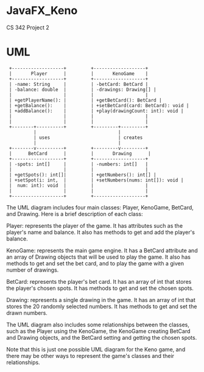 # JavaFX_Keno
CS 342 Project 2

# UML 

     +-------------------+         +-------------------+
     |       Player      |         |       KenoGame    |
     +-------------------+         +-------------------+
     | -name: String     |         | -betCard: BetCard |
     | -balance: double  |         | -drawings: Drawing[] |
     |                   |         |                   |
     | +getPlayerName(): |         | +getBetCard(): BetCard |
     | +getBalance():    |         | +setBetCard(card: BetCard): void |
     | +addBalance():    |         | +play(drawingCount: int): void |
     |                   |         |                   |
     |                   |         |                   |
     +--------+----------+         +---------+---------+
              |                              |
              | uses                         | creates
              |                              |
     +--------v----------+         +---------v---------+
     |      BetCard      |         |       Drawing      |
     +-------------------+         +-------------------+
     | -spots: int[]     |         | -numbers: int[]   |
     |                   |         |                   |
     | +getSpots(): int[]|         | +getNumbers(): int[] |
     | +setSpot(i: int,  |         | +setNumbers(nums: int[]): void |
     |  num: int): void  |         |                   |
     |                   |         |                   |
     +-------------------+         +-------------------+

The UML diagram includes four main classes: Player, KenoGame, BetCard, and Drawing. Here is a brief description of each class:

Player: represents the player of the game. It has attributes such as the player's name and balance. It also has methods to get and add the player's balance.

KenoGame: represents the main game engine. It has a BetCard attribute and an array of Drawing objects that will be used to play the game. It also has methods to get and set the bet card, and to play the game with a given number of drawings.

BetCard: represents the player's bet card. It has an array of int that stores the player's chosen spots. It has methods to get and set the chosen spots.

Drawing: represents a single drawing in the game. It has an array of int that stores the 20 randomly selected numbers. It has methods to get and set the drawn numbers.

The UML diagram also includes some relationships between the classes, such as the Player using the KenoGame, the KenoGame creating BetCard and Drawing objects, and the BetCard setting and getting the chosen spots.

Note that this is just one possible UML diagram for the Keno game, and there may be other ways to represent the game's classes and their relationships.
